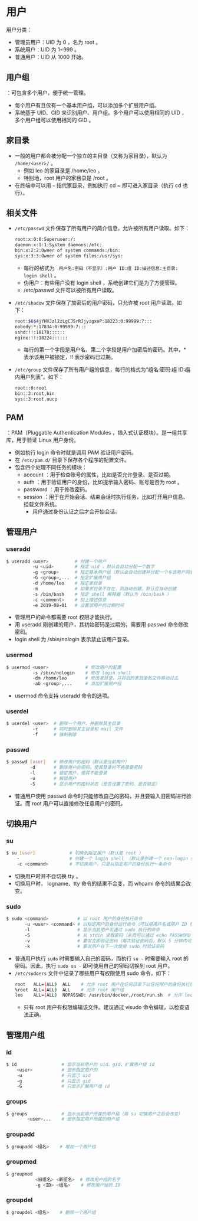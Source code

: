 # 用户

用户分类：
- 管理员用户：UID 为 0 ，名为 root 。
- 系统用户：UID 为 1~999 。
- 普通用户：UID 从 1000 开始。

## 用户组

：可包含多个用户，便于统一管理。
- 每个用户有且仅有一个基本用户组，可以添加多个扩展用户组。
- 系统基于 UID、GID 来识别用户、用户组。多个用户可以使用相同的 UID ，多个用户组可以使用相同的 GID 。

## 家目录

- 一般的用户都会被分配一个独立的主目录（又称为家目录），默认为 `/home/<user>/` 。
  - 例如 leo 的家目录是 /home/leo 。
  - 特别地，root 用户的家目录是 /root 。
- 在终端中可以用 `~` 指代家目录，例如执行 cd ~ 即可进入家目录（执行 cd 也行）。

## 相关文件

- `/etc/passwd` 文件保存了所有用户的简介信息，允许被所有用户读取。如下：
  ```sh
  root:x:0:0:Superuser:/:
  daemon:x:1:1:System daemons:/etc:
  bin:x:2:2:Owner of system commands:/bin:
  sys:x:3:3:Owner of system files:/usr/sys:
  ```
  - 每行的格式为 ` 用户名:密码（不显示）:用户 ID:组 ID:描述信息:主目录: login shell` 。
  - 伪用户：有些用户没有 login shell ，系统创建它们是为了方便管理。
  - /etc/passwd 文件可以被所有用户读取。

- `/etc/shadow` 文件保存了加密后的用户密码，只允许被 root 用户读取。如下：
  ```sh
  root:$6$4jYHVJzl2zLgCJSrRJjyigxoP:18223:0:99999:7:::
  nobody:*:17834:0:99999:7:::
  sshd:!!:18178::::::
  nginx:!!:18224::::::
  ```
  - 每行的第一个字段是用户名，第二个字段是用户加密后的密码。其中，* 表示该用户被锁定，!! 表示密码已过期。

- `/etc/group` 文件保存了所有用户组的信息，每行的格式为“组名:密码:组 ID:组内用户列表”。如下：
  ```sh
  root::0:root
  bin::2:root,bin
  sys::3:root,uucp
  ```

## PAM

：PAM（Pluggable Authentication Modules ，插入式认证模块）。是一组共享库，用于验证 Linux 用户身份。
- 例如执行 login 命令时就是调用 PAM 验证用户密码。
- 在 `/etc/pam.d/` 目录下保存各个程序的配置文件。
- 包含四个处理不同任务的模块：
  - account ：用于检查账号的属性，比如是否允许登录、是否过期。
  - auth ：用于验证用户的身份，比如提示输入密码、账号是否为 root 。
  - password ：用于修改密码。
  - session ：用于在开始会话、结束会话时执行任务，比如打开用户信息、挂载文件系统。
    - 用户通过身份认证之后才会开始会话。

## 管理用户

### useradd

```sh
$ useradd <user>          # 创建一个用户
          -u <uid>        # 指定 uid ，默认会自动分配一个数字
          -g <group>      # 指定基本用户组（默认会自动创建并分配一个与该用户同名的基本用户组）
          -G <group>,...  # 指定扩展用户组
          -d /home/leo    # 指定家目录
          -m              # 如果家目录不存在，则自动创建。默认会自动创建
          -s /bin/bash    # 指定 shell 解释器（默认为 /bin/bash ）
          -c <comment>    # 加上描述信息
          -e 2019-08-01   # 设置该用户的过期时间
```
- 管理用户的命令都需要 root 权限才能执行。
- 用 useradd 刚创建的用户，其初始密码是过期的，需要用 passwd 命令修改密码。
- login shell 为 /sbin/nologin 表示禁止该用户登录。

### usermod

```sh
$ usermod <user>              # 修改用户的配置
          -s /sbin/nologin    # 修改 login shell
          -dm /home/leo       # 修改家目录，并将旧的家目录的文件移动过去
          -aG <group>,...     # 添加扩展用户组
```
- usermod 命令支持 useradd 命令的选项。

### userdel

```sh
$ userdel <user>  # 删除一个用户，并删除其主目录
          -r      # 同时删除其主目录和 mail 文件
          -f      # 强制删除
```

### passwd

```sh
$ passwd [user]   # 修改用户的密码（默认是当前用户）
         -d       # 删除用户的密码，使其登录时不再需要密码
         -l       # 锁定用户，使其不能登录
         -u       # 解锁用户
         -S       # 显示用户的密码状态（是否设置了密码、是否锁定）
```
- 普通用户使用 passwd 命令时只能修改自己的密码，并且要输入旧密码进行验证。而 root 用户可以直接修改任意用户的密码。

## 切换用户

### su

```sh
$ su [user]             # 切换到指定用户（默认是 root ）
    -                   # 创建一个 login shell （默认是创建一个 non-login shell ）
    -c <command>        # 不切换用户，只是以指定用户的身份执行一条命令
```
- 切换用户时并不会切换 tty 。
- 切换用户时， logname、tty 命令的结果不会变，而 whoami 命令的结果会改变。

### sudo

```sh
$ sudo <command>           # 以 root 用户的身份执行命令
       -u <user> <command> # 以指定用户的身份运行命令（可以用用户名或用户 ID 指定）
       -l                  # 显示当前用户可通过 sudo 执行的命令
       -S                  # 从 stdin 读取密码（从而可以通过 echo PASSWORD | sudo -l 的格式输入密码）
       -v                  # 要求立即验证密码（每次验证密码后，默认 5 分钟内可免认证多次使用 sudo ）
       -k                  # 要求用户在下一次使用 sudo 时验证密码
```
- 普通用户执行 `sudo` 时需要输入自己的密码，而执行 `su -` 时需要输入 root 的密码。因此，执行 `sudo su -` 即可使用自己的密码切换到 root 用户。
- `/etc/sudoers` 文件中记录了哪些用户有权限使用 sudo 命令，如下：
  ```sh
  root   ALL=(ALL)  ALL    # 允许 root 用户在任何目录下以任何用户的身份执行任何命令
  %root  ALL=(ALL)  ALL    # 允许 root 用户组
  leo    ALL=(ALL)  NOPASSWD: /usr/bin/docker,/root/run.sh  # 允许 leo 用户不需要输入密码就执行规定的命令
  ```
  - 只有 root 用户有权限编辑该文件。建议通过 visudo 命令编辑，以检查语法正确。

## 管理用户组

### id

```sh
$ id                 # 显示当前用户的 uid、gid、扩展用户组 id
    <user>           # 显示指定用户的
    -u               # 只显示 uid
    -g               # 只显示 gid
    -G               # 只显示扩展用户组 id
```

### groups

```sh
$ groups             # 显示当前用户所属的用户组（用 su 切换用户之后会改变）
        <user>...    # 显示指定用户所属的用户组
```

### groupadd

```sh
$ groupadd <组名>    # 增加一个用户组
```

### groupmod

```sh
$ groupmod
           <旧组名> <新组名>  # 修改用户组的名字
           -g <ID> <组名>    # 修改用户组的 ID
```

### groupdel

```sh
$ groupdel <组名>    # 删除一个用户组
```
